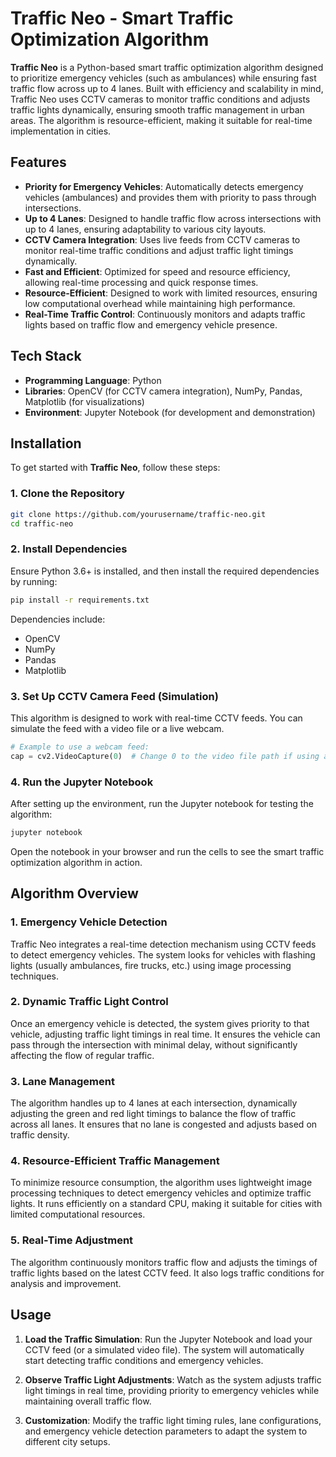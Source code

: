 
# Traffic Neo - Smart Traffic Optimization Algorithm

**Traffic Neo** is a Python-based smart traffic optimization algorithm designed to prioritize emergency vehicles (such as ambulances) while ensuring fast traffic flow across up to 4 lanes. Built with efficiency and scalability in mind, Traffic Neo uses CCTV cameras to monitor traffic conditions and adjusts traffic lights dynamically, ensuring smooth traffic management in urban areas. The algorithm is resource-efficient, making it suitable for real-time implementation in cities.

## Features

- **Priority for Emergency Vehicles**: Automatically detects emergency vehicles (ambulances) and provides them with priority to pass through intersections.
- **Up to 4 Lanes**: Designed to handle traffic flow across intersections with up to 4 lanes, ensuring adaptability to various city layouts.
- **CCTV Camera Integration**: Uses live feeds from CCTV cameras to monitor real-time traffic conditions and adjust traffic light timings dynamically.
- **Fast and Efficient**: Optimized for speed and resource efficiency, allowing real-time processing and quick response times.
- **Resource-Efficient**: Designed to work with limited resources, ensuring low computational overhead while maintaining high performance.
- **Real-Time Traffic Control**: Continuously monitors and adapts traffic lights based on traffic flow and emergency vehicle presence.

## Tech Stack

- **Programming Language**: Python
- **Libraries**: OpenCV (for CCTV camera integration), NumPy, Pandas, Matplotlib (for visualizations)
- **Environment**: Jupyter Notebook (for development and demonstration)

## Installation

To get started with **Traffic Neo**, follow these steps:

### 1. Clone the Repository

```bash
git clone https://github.com/yourusername/traffic-neo.git
cd traffic-neo
```

### 2. Install Dependencies

Ensure Python 3.6+ is installed, and then install the required dependencies by running:

```bash
pip install -r requirements.txt
```

Dependencies include:
- OpenCV
- NumPy
- Pandas
- Matplotlib

### 3. Set Up CCTV Camera Feed (Simulation)

This algorithm is designed to work with real-time CCTV feeds. You can simulate the feed with a video file or a live webcam.

```python
# Example to use a webcam feed:
cap = cv2.VideoCapture(0)  # Change 0 to the video file path if using a simulation
```

### 4. Run the Jupyter Notebook

After setting up the environment, run the Jupyter notebook for testing the algorithm:

```bash
jupyter notebook
```

Open the notebook in your browser and run the cells to see the smart traffic optimization algorithm in action.

## Algorithm Overview

### 1. **Emergency Vehicle Detection**
Traffic Neo integrates a real-time detection mechanism using CCTV feeds to detect emergency vehicles. The system looks for vehicles with flashing lights (usually ambulances, fire trucks, etc.) using image processing techniques.

### 2. **Dynamic Traffic Light Control**
Once an emergency vehicle is detected, the system gives priority to that vehicle, adjusting traffic light timings in real time. It ensures the vehicle can pass through the intersection with minimal delay, without significantly affecting the flow of regular traffic.

### 3. **Lane Management**
The algorithm handles up to 4 lanes at each intersection, dynamically adjusting the green and red light timings to balance the flow of traffic across all lanes. It ensures that no lane is congested and adjusts based on traffic density.

### 4. **Resource-Efficient Traffic Management**
To minimize resource consumption, the algorithm uses lightweight image processing techniques to detect emergency vehicles and optimize traffic lights. It runs efficiently on a standard CPU, making it suitable for cities with limited computational resources.

### 5. **Real-Time Adjustment**
The algorithm continuously monitors traffic flow and adjusts the timings of traffic lights based on the latest CCTV feed. It also logs traffic conditions for analysis and improvement.

## Usage

1. **Load the Traffic Simulation**:
   Run the Jupyter Notebook and load your CCTV feed (or a simulated video file). The system will automatically start detecting traffic conditions and emergency vehicles.

2. **Observe Traffic Light Adjustments**:
   Watch as the system adjusts traffic light timings in real time, providing priority to emergency vehicles while maintaining overall traffic flow.

3. **Customization**:
   Modify the traffic light timing rules, lane configurations, and emergency vehicle detection parameters to adapt the system to different city setups.
